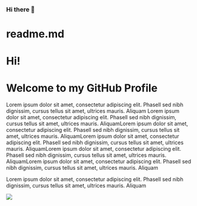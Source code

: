 ### Hi there 👋

<!--
**Rlegaspi562/Rlegaspi562** is a ✨ _special_ ✨ repository because its `README.md` (this file) appears on your GitHub profile.

Here are some ideas to get you started:

- 🔭 I’m currently working on ...
- 🌱 I’m currently learning ...
- 👯 I’m looking to collaborate on ...
- 🤔 I’m looking for help with ...
- 💬 Ask me about ...
- 📫 How to reach me: ...
- 😄 Pronouns: ...
- ⚡ Fun fact: ...
-->


# readme.md
# Hi!
# Welcome to my GitHub Profile
Lorem ipsum dolor sit amet, consectetur adipiscing elit. Phasell sed nibh dignissim, cursus tellus sit amet, ultrices mauris. Aliquam Lorem ipsum dolor sit amet, consectetur adipiscing elit. Phasell sed nibh dignissim, cursus tellus sit amet, ultrices mauris. AliquamLorem ipsum dolor sit amet, consectetur adipiscing elit. Phasell sed nibh dignissim, cursus tellus sit amet, ultrices mauris. AliquamLorem ipsum dolor sit amet, consectetur adipiscing elit. Phasell sed nibh dignissim, cursus tellus sit amet, ultrices mauris. AliquamLorem ipsum dolor sit amet, consectetur adipiscing elit. Phasell sed nibh dignissim, cursus tellus sit amet, ultrices mauris. AliquamLorem ipsum dolor sit amet, consectetur adipiscing elit. Phasell sed nibh dignissim, cursus tellus sit amet, ultrices mauris. Aliquam

Lorem ipsum dolor sit amet, consectetur adipiscing elit. Phasell sed nibh dignissim, cursus tellus sit amet, ultrices mauris. Aliquam

<img src="https://github-readme-stats.vercel.app/api?username=rlegaspi562&&show_icons=true&title_color=ffffff&icon_color=bb2acf&text_color=daf7dc&bg_color=151515">
